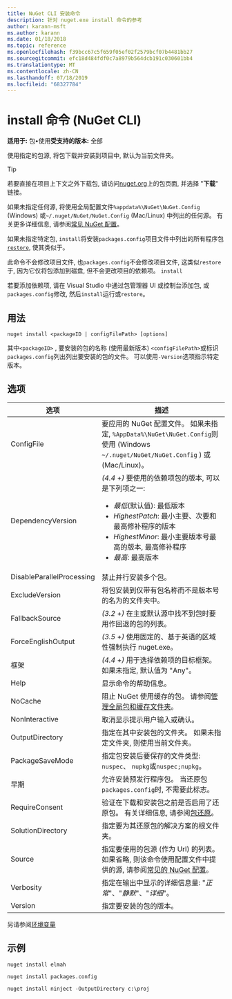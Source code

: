 ```yaml
---
title: NuGet CLI 安装命令
description: 针对 nuget.exe install 命令的参考
author: karann-msft
ms.author: karann
ms.date: 01/18/2018
ms.topic: reference
ms.openlocfilehash: f39bcc67c5f659f05ef02f2579bcf07b4481bb27
ms.sourcegitcommit: efc18d484fdf0c7a8979b564dcb191c030601bb4
ms.translationtype: MT
ms.contentlocale: zh-CN
ms.lasthandoff: 07/18/2019
ms.locfileid: "68327784"
---
```

# <a name="install-command-nuget-cli"></a>install 命令 (NuGet CLI)

**适用于:** 包&bullet;使用**受支持的版本:** 全部

使用指定的包源, 将包下载并安装到项目中, 默认为当前文件夹。

> [!Tip]
> 若要直接在项目上下文之外下载包, 请访问[nuget.org](https://www.nuget.org)上的包页面, 并选择 "**下载**" 链接。

如果未指定任何源, 将使用全局配置文件`%appdata%\NuGet\NuGet.Config` (Windows) 或`~/.nuget/NuGet/NuGet.Config` (Mac/Linux) 中列出的任何源。 有关更多详细信息, 请参阅[常见 NuGet 配置](../../consume-packages/configuring-nuget-behavior.md)。

如果未指定特定包, `install`将安装`packages.config`项目文件中列出的所有程序包[`restore`](cli-ref-restore.md), 使其类似于。

此命令不会修改项目文件, 也`packages.config`不会修改项目文件, 这类似`restore`于, 因为它仅将包添加到磁盘, 但不会更改项目的依赖项。 `install`

若要添加依赖项, 请在 Visual Studio 中通过包管理器 UI 或控制台添加包, 或`packages.config`修改, 然后`install`运行或`restore`。

## <a name="usage"></a>用法

```cli
nuget install <packageID | configFilePath> [options]
```

其中`<packageID>` , 要安装的包的名称 (使用最新版本) `<configFilePath>`或标识`packages.config`列出列出要安装的包的文件。 可以使用`-Version`选项指示特定版本。

## <a name="options"></a>选项

| 选项 | 描述 |
| --- | --- |
| ConfigFile | 要应用的 NuGet 配置文件。 如果未指定, `%AppData%\NuGet\NuGet.Config`则使用 (Windows `~/.nuget/NuGet/NuGet.Config` ) 或 (Mac/Linux)。|
| DependencyVersion | *(4.4 +)* 要使用的依赖项包的版本, 可以是下列项之一:<br/><ul><li>*最低*(默认值): 最低版本</li><li>*HighestPatch*: 最小主要、次要和最高修补程序的版本</li><li>*HighestMinor*: 最小主要版本号最高的版本, 最高修补程序</li><li>*最高*: 最高版本</li></ul> |
| DisableParallelProcessing | 禁止并行安装多个包。 |
| ExcludeVersion | 将包安装到仅带有包名称而不是版本号的名为的文件夹中。 |
| FallbackSource | *(3.2 +)* 在主或默认源中找不到包时要用作回退的包的列表。 |
| ForceEnglishOutput | *(3.5 +)* 使用固定的、基于英语的区域性强制执行 nuget.exe。 |
| 框架 | *(4.4 +)* 用于选择依赖项的目标框架。 如果未指定, 默认值为 "Any"。 |
| Help | 显示命令的帮助信息。 |
| NoCache | 阻止 NuGet 使用缓存的包。 请参阅[管理全局包和缓存文件夹](../../consume-packages/managing-the-global-packages-and-cache-folders.md)。 |
| NonInteractive | 取消显示提示用户输入或确认。 |
| OutputDirectory | 指定在其中安装包的文件夹。 如果未指定文件夹, 则使用当前文件夹。 |
| PackageSaveMode | 指定包安装后要保存的文件类型: `nuspec`、 `nupkg`或`nuspec;nupkg`。 |
| 早期 | 允许安装预发行程序包。 当还原包`packages.config`时, 不需要此标志。 |
| RequireConsent | 验证在下载和安装包之前是否启用了还原包。 有关详细信息, 请参阅[包还原](../../consume-packages/package-restore.md)。 |
| SolutionDirectory | 指定要为其还原包的解决方案的根文件夹。 |
| Source | 指定要使用的包源 (作为 Url) 的列表。 如果省略, 则该命令使用配置文件中提供的源, 请参阅[常见的 NuGet 配置](../../consume-packages/configuring-nuget-behavior.md)。 |
| Verbosity | 指定在输出中显示的详细信息量: "*正常*"、"*静默*"、"*详细*"。 |
| Version | 指定要安装的包的版本。 |

另请参阅[环境变量](cli-ref-environment-variables.md)

## <a name="examples"></a>示例

```cli
nuget install elmah

nuget install packages.config

nuget install ninject -OutputDirectory c:\proj
```
